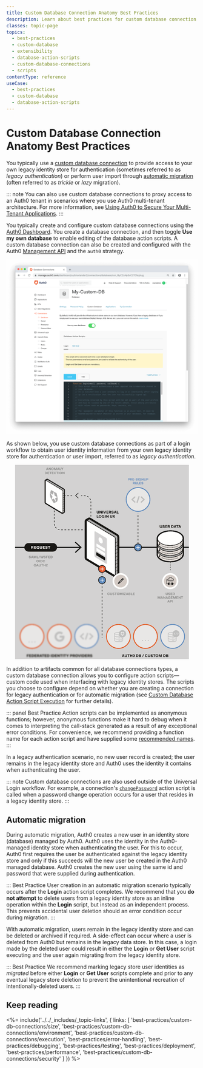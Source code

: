 ```yaml
---
title: Custom Database Connection Anatomy Best Practices
description: Learn about best practices for custom database connection anatomy.
classes: topic-page
topics:
  - best-practices
  - custom-database
  - extensibility
  - database-action-scripts
  - custom-database-connections
  - scripts
contentType: reference
useCase:
  - best-practices
  - custom-database
  - database-action-scripts
---
```

# Custom Database Connection Anatomy Best Practices

You typically use a [custom database connection](/connections/database/custom-db) to provide access to your own legacy identity store for authentication (sometimes referred to as *legacy authentication*) or perform user import through [automatic migration](/users/guides/configure-automatic-migration) (often referred to as *trickle* or *lazy* migration).

::: note
You can also use custom database connections to proxy access to an Auth0 tenant in scenarios where you use Auth0 multi-tenant architecture. For more information, see [Using Auth0 to Secure Your Multi-Tenant Applications](/design/using-auth0-with-multi-tenant-apps). 
:::

You typically create and configure custom database connections using the [Auth0 Dashboard](/connections/database/custom-db/create-db-connection#step-1-create-and-configure-a-custom-database-connection). You create a database connection, and then toggle **Use my own database** to enable editing of the database action scripts. A custom database connection can also be created and configured with the Auth0 [Management API](/api/management/v2#!/Connections/post_connections) and the `auth0` strategy. 

![Enable Use Own Database Option](/media/articles/dashboard/connections/database/connections-db-settings-custom-1.png)

As shown below, you use custom database connections as part of a login workflow to obtain user identity information from your own legacy identity store for authentication or user import, referred to as *legacy authentication*.

<p align="center"> 
    <img src="/media/articles/connections/database/custom-database-connections.png" alt="Custom Database Connection Flow">
</p>

In addition to artifacts common for all database connections types, a custom database connection allows you to configure action scripts&mdash;custom code used when interfacing with legacy identity stores. The scripts you choose to configure depend on whether you are creating a connection for legacy authentication or for automatic migration (see [Custom Database Action Script Execution](/best-practices/custom-db-connections/execution) for further details). 

::: panel Best Practice
Action scripts can be implemented as anonymous functions; however, anonymous functions make it hard to debug when it comes to interpreting the call-stack generated as a result of any exceptional error conditions. For convenience, we recommend providing a function name for each action script and have supplied some [recommended names](/best-practices/custom-db-connections/execution#recommended-script-names).
:::

In a legacy authentication scenario, no new user record is created; the user remains in the legacy identity store and Auth0 uses the identity it contains when authenticating the user.

::: note
Custom database connections are also used outside of the Universal Login workflow. For example, a connection's [`changePassword`](/best-practices/custom-db-connections/execution#change-password) action script is called when a password change operation occurs for a user that resides in a legacy identity store.
:::

## Automatic migration

During automatic migration, Auth0 creates a new user in an identity store (database) managed by Auth0. Auth0 uses the identity in the Auth0-managed identity store when authenticating the user. For this to occur, Auth0 first requires the user be authenticated against the legacy identity store and only if this succeeds will the new user be created in the Auth0 managed database. Auth0 creates the new user using the same id and password that were supplied during authentication. 

::: Best Practice
User creation in an automatic migration scenario typically occurs after the **Login** action script completes. We recommend that you **do not attempt** to delete users from a legacy identity store as an inline operation within the **Login** script, but instead as an independent process. This prevents accidental user deletion should an error condition occur during migration. 
:::

With automatic migration, users remain in the legacy identity store and can be deleted or archived if required. A side-effect can occur where a user is deleted from Auth0 but remains in the legacy data store. In this case, a login made by the deleted user could result in either the **Login** or **Get User** script executing and the user again migrating from the legacy identity store. 

::: Best Practice
We recommend marking legacy store user identities as *migrated* before either **Login** or **Get User** scripts complete and prior to any eventual legacy store deletion to prevent the unintentional recreation of intentionally-deleted users.
:::

## Keep reading

<%= include('../../_includes/_topic-links', { links: [
  'best-practices/custom-db-connections/size',
  'best-practices/custom-db-connections/environment',
  'best-practices/custom-db-connections/execution',
  'best-practices/error-handling',
  'best-practices/debugging',
  'best-practices/testing',
  'best-practices/deployment',
  'best-practices/performance',
  'best-practices/custom-db-connections/security'
] }) %>
